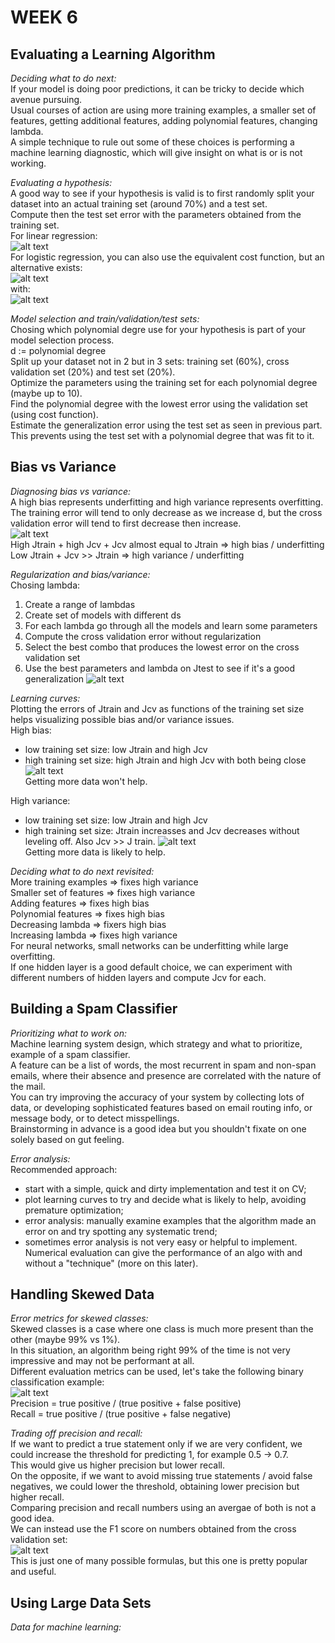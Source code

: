 # **WEEK 6**

## **Evaluating a Learning Algorithm**  

*Deciding what to do next:*  
If your model is doing poor predictions, it can be tricky to decide which avenue pursuing.  
Usual courses of action are using more training examples, a smaller set of features, getting additional features, adding polynomial features, changing lambda.  
A simple technique to rule out some of these choices is performing a machine learning diagnostic, which will give insight on what is or is not working.  

*Evaluating a hypothesis:*  
A good way to see if your hypothesis is valid is to first randomly split your dataset into an actual training set (around 70%) and a test set.  
Compute then the test set error with the parameters obtained from the training set.  
For linear regression:  
![alt text](https://i.imgur.com/YBrc7yn.png)  
For logistic regression, you can also use the equivalent cost function, but an alternative exists:  
![alt text](https://i.imgur.com/OWKd7wE.png)  
with:  
![alt text](https://i.imgur.com/jNwIFsh.png)  

*Model selection and train/validation/test sets:*  
Chosing which polynomial degre use for your hypothesis is part of your model selection process.  
d := polynomial degree  
Split up your dataset not in 2 but in 3 sets: training set (60%), cross validation set (20%) and test set (20%).  
Optimize the parameters using the training set for each polynomial degree (maybe up to 10).  
Find the polynomial degree with the lowest error using the validation set (using cost function).  
Estimate the generalization error using the test set as seen in previous part.  
This prevents using the test set with a polynomial degree that was fit to it.

## **Bias vs Variance**

*Diagnosing bias vs variance:*  
A high bias represents underfitting and high variance represents overfitting.  
The training error will tend to only decrease as we increase d, but the cross validation error will tend to first decrease then increase.  
![alt text](https://i.imgur.com/ogtdZ55.png)  
High Jtrain + high Jcv + Jcv almost equal to Jtrain => high bias / underfitting  
Low Jtrain + Jcv >> Jtrain => high variance / underfitting

*Regularization and bias/variance:*  
Chosing lambda:  
1. Create a range of lambdas  
2. Create set of models with different ds  
3. For each lambda go through all the models and learn some parameters  
4. Compute the cross validation error without regularization
5. Select the best combo that produces the lowest error on the cross validation set
6. Use the best parameters and lambda on Jtest to see if it's a good generalization
![alt text](https://i.imgur.com/eCDTyv0.png)  

*Learning curves:*  
Plotting the errors of Jtrain and Jcv as functions of the training set size helps visualizing possible bias and/or variance issues.  
High bias:  
- low training set size: low Jtrain and high Jcv
- high training set size: high Jtrain and high Jcv with both being close  
![alt text](https://i.imgur.com/wWahTHH.png)  
Getting more data won't help.

High variance:
- low training set size: low Jtrain and high Jcv
- high training set size: Jtrain increasses and Jcv decreases without leveling off. Also Jcv >> J train.
![alt text](https://i.imgur.com/OhVvDnW.png)  
Getting more data is likely to help.

*Deciding what to do next revisited:*  
More training examples => fixes high variance  
Smaller set of features => fixes high variance  
Adding features => fixes high bias  
Polynomial features => fixes high bias  
Decreasing lambda => fixers high bias  
Increasing lambda => fixes high variance  
For neural networks, small networks can be underfitting while large overfitting.  
If one hidden layer is a good default choice, we can experiment with different numbers of hidden layers and compute Jcv for each.

## **Building a Spam Classifier**

*Prioritizing what to work on:*  
Machine learning system design, which strategy and what to prioritize, example of a spam classifier.  
A feature can be a list of words, the most recurrent in spam and non-span emails, where their absence and presence are correlated with the nature of the mail.  
You can try improving the accuracy of your system by collecting lots of data, or developing sophisticated features based on email routing info, or message body, or to detect misspellings.  
Brainstorming in advance is a good idea but you shouldn't fixate on one solely based on gut feeling.

*Error analysis:*  
Recommended approach:
- start with a simple, quick and dirty implementation and test it on CV;
- plot learning curves to try and decide what is likely to help, avoiding premature optimization;
- error analysis: manually examine examples that the algorithm made an error on and try spotting any systematic trend;
- sometimes error analysis is not very easy or helpful to implement. Numerical evaluation can give the performance of an algo with and without a "technique" (more on this later).

## **Handling Skewed Data**

*Error metrics for skewed classes:*  
Skewed classes is a case where one class is much more present than the other (maybe 99% vs 1%).  
In this situation, an algorithm being right 99% of the time is not very impressive and may not be performant at all.  
Different evaluation metrics can be used, let's take the following binary classification example:  
![alt text](https://i.imgur.com/2RtHGMN.png)  
Precision = true positive / (true positive + false positive)  
Recall = true positive / (true positive + false negative)

*Trading off precision and recall:*  
If we want to predict a true statement only if we are very confident, we could increase the threshold for predicting 1, for example 0.5 -> 0.7.  
This would give us higher precision but lower recall.  
On the opposite, if we want to avoid missing true statements / avoid false negatives, we could lower the threshold, obtaining lower precision but higher recall.  
Comparing precision and recall numbers using an avergae of both is not a good idea.  
We can instead use the F1 score on numbers obtained from the cross validation set:  
![alt text](https://i.imgur.com/iwHm9tb.png)  
This is just one of many possible formulas, but this one is pretty popular and useful.

## **Using Large Data Sets**

*Data for machine learning:*  
